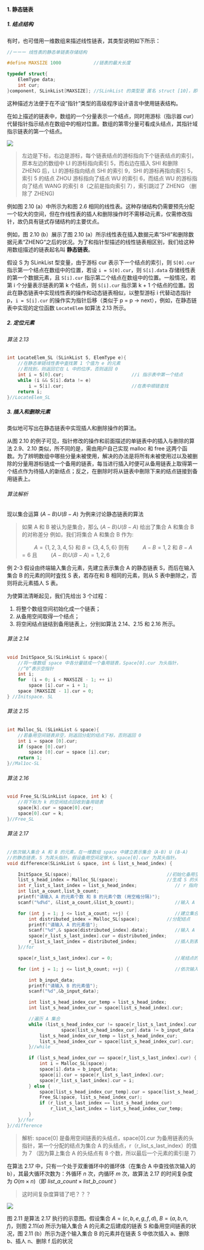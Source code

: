
#### 1. 静态链表

##### 1. 结点结构

有时，也可借用一维数组来描述线性链表，其类型说明如下所示：

```cpp
//ーーー 线性表的静态单链表存储结构 

#define MAXSIZE 1000            //链表的最大长度

typedef struct{
    ElemType data;
    int cur;
}component, SLinkList[MAXSIZE]; //SLinkList 的类型是 匿名 struct [10]，即长度为 10 的数组类型
```

这种描述方法便于在不设“指针”类型的高级程序设计语言中使用链表结构。

在如上描述的链表中，数组的一个分量表示一个结点，同时用游标（指示器 cur）代替指针指示结点在数组中的相对位置。数组的第零分量可看成头结点，其指针域指示链表的第一个结点。

![](https://gitee.com/mayundaze/img_bed/raw/master/20200608182256.png)

> 左边是下标，右边是游标，每个链表结点的游标指向下个链表结点的索引，原本左边的数组中 LI 的游标指向索引 5，而右边在插入 SHI 和删除 ZHENG 后，LI 的游标指向结点 SHI 的索引 9，SHI 的游标再指向索引 5，索引 5 的结点 ZHOU 游标指向了结点 WU 的索引 6，而结点 WU 的游标指向了结点 WANG 的索引 8（之前是指向索引 7），索引跳过了 ZHENG （删除了 ZHENG)

例如图 2.10 (a）中所示为和图 2.6 相同的线性表。这种存储结构仍需要预先分配一个较大的空间，但在作线性表的插人和删除操作时不需移动元素，仅需修改指针，故仍具有链式存储结枃的主要优点。

例如，图 2.10 (b）展示了图 2.10 (a）所示线性表在插入数据元素“SHI”和删除数据元素“ZHENG“之后的状况。为了和指针型描述的线性链表相区别，我们给这种用数组描述的链表起名叫 **静态链表**。

假设 S 为 SLinkList 型变量，由于游标 cur 表示下一个结点的索引，则 `S[0].cur` 指示第一个结点在数组中的位置，若设 `i = S[0].cur`，则 `S[i].data` 存储线性表的第一个数据元素，且 `S[i].cur` 指示第二个结点在数组中的位置。一般情况，若第 i 个分量表示链表的第 k 个结点，则 `S[i].cur` 指示第 k + 1 个结点的位置。因此在静态链表中实现线性表的操作和动态链表相似，以整型游标 i 代替动态指针 p，`i = S[i].cur` 的操作实为指针后移（类似于 p = p -> next），例如，在静态链表中实现的定位函数 `LocateElem` 如算法 2.13 所示。

##### 2. 定位元素

###### 算法 2.13

```cpp
int LocateElem_SL (SLinkList S, ElemType e){
    //在静态单链线性表中査找第 1 个值为 e 的元素
    //若找到，则返回它在 L 中的位序，否则返回 0
    int i = S[0].cur;                         //i 指示表中第一个结点
    while (i && S[i].data != e)
        i = S[i].cur;                         //在表中顺链查找
    return i;
}//LocateElem_SL
```

##### 3. 插入和删除元素

类似地可写出在静态链表中实现插人和删除操作的算法。

从图 2.10 的例子可见，指针修改的操作和前面描述的单链表中的插入与删除的算法 2.9、2.10 类似，所不同的是，需由用户自己实现 malloc 和 free 这两个函数。为了辨明数组中哪些分量未被使用，解决的办法是将所有未被使用过以及被删除的分量用游标链成一个备用的链表，每当进行插入时便可从备用链表上取得第一个结点作为待插人的新结点；反之，在删除时将从链表中刪除下来的结点链接到备用链表上。

###### 算法解析

现以集合运算 $(A-B)U(B-A)$ 为例来讨论静态链表的算法

> 如果 A 和 B 被认为是集合，那么 $(A-B) U (B-A)$ 给出了集合 A 和集合 B 的对称差分
> 例如，我们将集合 A 和集合 B 作为:
>
> $\qquad A = \{1,2,3,4,5 \}$ 和 $B = \{3,4,5,6 \}$
> 则有
> $\qquad A - B = {1,2}$ 和 $B - A = {6}$
> 且
> $\qquad (A - B) U (B - A) = {1,2,6}$

例 2-3 假设由终端输入集合元素，先建立表示集合 A 的静态链表 S，而后在输入集合 B 的元素的同时査找 S 表，若存在和 B 相同的元素，则从 S 表中删除之，否则将此元素插人 S 表。

为使算法清晰起见，我们先给出 3 个过程：

1. 将整个数组空间初始化成一个链表；
2. 从备用空间取得一个结点；
3. 将空闲结点链结到备用链表上，分别如算法 2.14、2.15 和 2.16 所示。

###### 算法 2.14

```cpp
void InitSpace_SL(SLinkList & space){
    //将一维数组 space 中各分量链成一个备用链表，Space[0].cur 为头指针，
    //“0”表示空指针
    int i;
    for  (i = 0; i < MAXSIZE - 1; ++ i)
        space [i].cur = i + 1;
    space [MAXSIZE - 1].cur = 0;
} //Initspace. SL
```

###### 算法 2.15

```cpp
int Malloc_SL (SLinkList & space){
    //若备用空间链表非空，则返回分配的结点下标，否则返回 0
    int i = space [0].cur;
    if (space [0].cur)
        space [0].cur = space [i].cur;
    return 1;
}//Mal1oc-SL
```

###### 算法 2.16

```cpp
void Free_SL(SLinkList &space, int k) {
    //将下标为 k 的空闲结点回收到备用链表 
    space[k].cur = space[0].cur;
    space[0].cur = k;
}//Free_SL
```

###### 算法 $2.17$

```cpp
//依次输入集合 A 和 B 的元素，在一维数组 space 中建立表示集合（A-B) U (B-A)
//的静态链表，S 为其头指针。假设备用空间足够大，space[0].cur 为其头指针。
void difference(SLinkList & space, int & list_s_head_index) {

    InitSpace_SL(space);                                   //初始化备用空间
    list_s_head_index = Malloc_SL(space);                  //生成 S 的头结点，开始时 space[list_s_head_index].data 是空的
    int r_list_s_last_index = list_s_head_index;              // r 指向 S 的当前最后结点
    int list_a_count,list_b_count;
    printf("请输入 A 的元素个数 和 B 的元素个数 (用空格分隔)");
    scanf("%d%d", &list_a_count,&list_b_count);               //输入 A 的元素个数 m 和 B 的元素个数 n

    for (int j = 1; j <= list_a_count; ++j) {                 //建立集合 A 的链表
        int distributed_index = Malloc_SL(space);          //分配结点
        printf("请输入 A 的元素值");
        scanf("%d",& space[distributed_index].data);          //输入 A 的元素值
        space[r_list_s_last_index].cur = distributed_index;
        r_list_s_last_index = distributed_index;              //插人到表尾
    }//for

    space[r_list_s_last_index].cur = 0;                       //尾结点的指针为空

    for (int j = 1; j <= list_b_count; ++j) {                 //依次输入 B 的元素，若不在当前表中，则插入，否则删除

        int b_input_data;
        printf("请输入 B 的元素值");
        scanf("%d",&b_input_data);

        int list_s_head_index_cur_temp = list_s_head_index;
        int list_s_head_index_cur = space[list_s_head_index].cur;                 // k 指向集合 A 中第一个结点

        //遍历 A 集合
        while (list_s_head_index_cur != space[r_list_s_last_index].cur &&
                    space[list_s_head_index_cur].data != b_input_data ) {         //在当前表中查找
            list_s_head_index_cur_temp = list_s_head_index_cur;                   //list_s_head_index_cur_temp 指向 A 中的最后一个节点的前一个结点
            list_s_head_index_cur = space[list_s_head_index_cur].cur;
        }//while

        if (list_s_head_index_cur == space[r_list_s_last_index].cur) {            //遍历集合 A 的头尾 index 重合，说明当前表中不存在该元素，插入在 r_list_s_last_index 所指结点之后
            int i = Malloc_SL(space);                                          //且 r_list_s_last_index 的位置不变
            space[i].data = b_input_data;
            space[i].cur = space[r_list_s_last_index].cur;
            space[r_list_s_last_index].cur = i;
        } else {                                                                  //该元素已在表中，删除之
            space[list_s_head_index_cur_temp].cur = space[list_s_head_index_cur].cur; //list_s_head_index_cur_temp 正好是 list_s_head_index_cur 的前一个结点，所以 list_s_head_index_cur_temp 的值被覆盖
            Free_SL(space, list_s_head_index_cur);
            if (r_list_s_last_index == list_s_head_index_cur)                     //list_s_head_index_cur 已经被 free 掉了，最后一个结点的 index 是 list_s_head_index_cur_temp
                r_list_s_last_index = list_s_head_index_cur_temp;                 //若删除的是 r 所指结点，则需修改尾指针为 list_s_head_index_cur_temp
        }
    }//for
}//difference
```

> 解析: 
> space[0] 是备用空间链表的头结点，space[0].cur 为备用链表的头指针，第一个分配的结点为集合 A 的头结点，r（r_list_s_last_index）的值为 7 （因为算上集合 A 的头结点有 8 个数，所以最后一个元素的索引是 7）

在算法 $2.17$ 中，只有一个处于双重循环中的循环体（在集合 A 中查找依次输入的 b），其最大循环次数为：外循环 $n$ 次，内循环 $m$ 次，故算法 $2.17$ 的时间复杂度为 $O(m \times n)$（即 $list\_a\_count \times list\_b\_count$ ）

> 这时间复杂度算错了吧？？？

![](https://gitee.com/mayundaze/img_bed/raw/master/20200609135549.png)

图 $2.11$ 是算法 $2.17$ 执行的示意图。假设集合 $A = (c, b, e, g, f, d)$, $B = (a, b, n, f)$，则图 $2.11 (a)$ 所示为输入集合 A 的元素之后建成的链表 S 和备用空间链表的状况，图 2.11 (b）所示为逐个输入集合 B 的元素并在链表 S 中依次插入 a、删除 b、插人 n、删除 f 后的状况
